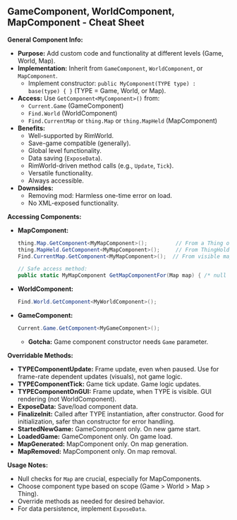 ## GameComponent, WorldComponent, MapComponent - Cheat Sheet

**General Component Info:**

- **Purpose:** Add custom code and functionality at different levels (Game, World, Map).
- **Implementation:** Inherit from `GameComponent`, `WorldComponent`, or `MapComponent`.
    - Implement constructor: `public MyComponent(TYPE type) : base(type) { }` (TYPE = Game, World, or Map).
- **Access:** Use `GetComponent<MyComponent>()` from:
    - `Current.Game` (GameComponent)
    - `Find.World` (WorldComponent)
    - `Find.CurrentMap` or `thing.Map` or `thing.MapHeld` (MapComponent)
- **Benefits:**
    - Well-supported by RimWorld.
    - Save-game compatible (generally).
    - Global level functionality.
    - Data saving (`ExposeData`).
    - RimWorld-driven method calls (e.g., `Update`, `Tick`).
    - Versatile functionality.
    - Always accessible.
- **Downsides:**
    - Removing mod: Harmless one-time error on load.
    - No XML-exposed functionality.

**Accessing Components:**

- **MapComponent:**
    ```csharp
    thing.Map.GetComponent<MyMapComponent>();         // From a Thing on map
    thing.MapHeld.GetComponent<MyMapComponent>();     // From ThingHolder
    Find.CurrentMap.GetComponent<MyMapComponent>();  // From visible map

    // Safe access method:
    public static MyMapComponent GetMapComponentFor(Map map) { /* null checks & instantiation */ }
    ```

- **WorldComponent:**
    ```csharp
    Find.World.GetComponent<MyWorldComponent>();
    ```

- **GameComponent:**
    ```csharp
    Current.Game.GetComponent<MyGameComponent>();
    ```
    - **Gotcha:** Game component constructor needs `Game` parameter.

**Overridable Methods:**

- **TYPEComponentUpdate:** Frame update, even when paused. Use for frame-rate dependent updates (visuals), not game logic.
- **TYPEComponentTick:** Game tick update. Game logic updates.
- **TYPEComponentOnGUI:** Frame update, when TYPE is visible. GUI rendering (not WorldComponent).
- **ExposeData:** Save/load component data.
- **FinalizeInit:** Called after TYPE instantiation, after constructor. Good for initialization, safer than constructor for error handling.
- **StartedNewGame:** GameComponent only. On new game start.
- **LoadedGame:** GameComponent only. On game load.
- **MapGenerated:** MapComponent only. On map generation.
- **MapRemoved:** MapComponent only. On map removal.

**Usage Notes:**

- Null checks for `Map` are crucial, especially for MapComponents.
- Choose component type based on scope (Game > World > Map > Thing).
- Override methods as needed for desired behavior.
- For data persistence, implement `ExposeData`.

